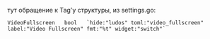 тут обращение к Tag'у структуры, из settings.go:
```
VideoFullscreen   bool   `hide:"ludos" toml:"video_fullscreen" label:"Video Fullscreen" fmt:"%t" widget:"switch"`
```
